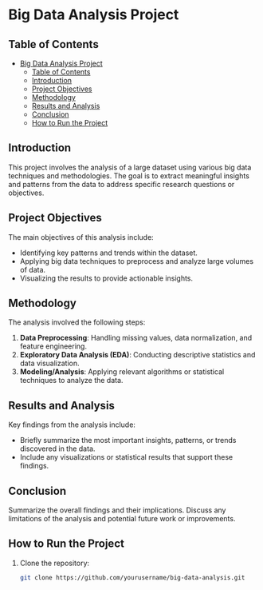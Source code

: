 # Big Data Analysis Project

## Table of Contents
- [Big Data Analysis Project](#big-data-analysis-project)
  - [Table of Contents](#table-of-contents)
  - [Introduction](#introduction)
  - [Project Objectives](#project-objectives)
  - [Methodology](#methodology)
  - [Results and Analysis](#results-and-analysis)
  - [Conclusion](#conclusion)
  - [How to Run the Project](#how-to-run-the-project)

## Introduction
This project involves the analysis of a large dataset using various big data techniques and methodologies. The goal is to extract meaningful insights and patterns from the data to address specific research questions or objectives.

## Project Objectives
The main objectives of this analysis include:
- Identifying key patterns and trends within the dataset.
- Applying big data techniques to preprocess and analyze large volumes of data.
- Visualizing the results to provide actionable insights.

## Methodology
The analysis involved the following steps:
1. **Data Preprocessing**: Handling missing values, data normalization, and feature engineering.
2. **Exploratory Data Analysis (EDA)**: Conducting descriptive statistics and data visualization.
3. **Modeling/Analysis**: Applying relevant algorithms or statistical techniques to analyze the data.

## Results and Analysis
Key findings from the analysis include:
- Briefly summarize the most important insights, patterns, or trends discovered in the data.
- Include any visualizations or statistical results that support these findings.

## Conclusion
Summarize the overall findings and their implications. Discuss any limitations of the analysis and potential future work or improvements.

## How to Run the Project
1. Clone the repository:
   ```bash
   git clone https://github.com/yourusername/big-data-analysis.git

